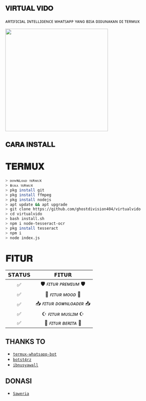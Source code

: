 ## 𝐕𝐈𝐑𝐓𝐔𝐀𝐋 𝐕𝐈𝐃𝐎
ᴀʀᴛɪꜰɪᴄɪᴀʟ ɪɴᴛᴇʟʟɪɢᴇɴᴄᴇ ᴡʜᴀᴛꜱᴀᴘᴘ ʏᴀɴɢ ʙɪꜱᴀ ᴅɪɢᴜɴᴀᴋᴀɴ ᴅɪ ᴛᴇʀᴍᴜx


<img src = "https://i.ibb.co/3m97LL5/13-Oktober-2019.jpg" width="320">




## 𝐂𝐀𝐑𝐀 𝐈𝐍𝐒𝐓𝐀𝐋𝐋
# 𝐓𝐄𝐑𝐌𝐔𝐗
```bash
> ᴅᴏᴡɴʟᴏᴀᴅ ᴛᴇʀᴍᴜx
> ʙᴜᴋᴀ ᴛᴇʀᴍᴜx
> pkg install git
> pkg install ffmpeg
> pkg install nodejs
> apt update && apt upgrade
> git clone https://github.com/ghostdivision404/virtualvido
> cd virtualvido
> bash install.sh
> npm i node-tesseract-ocr
> pkg install tesseract
> npm i
> node index.js
```


# 𝐅𝐈𝐓𝐔𝐑

| 𝗦𝗧𝗔𝗧𝗨𝗦       |               𝗙𝗜𝗧𝗨𝗥     |
| :-----------: | :--------------------------------:  |
|       ✅       |    🛡️ *ꜰɪᴛᴜʀ ᴘʀᴇᴍɪᴜᴍ* 🛡️                        |
|       ✅       | 💟 *ꜰɪᴛᴜʀ ᴍᴏᴏᴅ* 💟                         |
|       ✅       | 📥 *ꜰɪᴛᴜʀ ᴅᴏᴡɴʟᴏᴀᴅᴇʀ* 📥                           |
|       ✅       | ☪️ *ꜰɪᴛᴜʀ ᴍᴜꜱʟɪᴍ* ☪️ 
|       ✅       | 📰 *ꜰɪᴛᴜʀ ʙᴇʀɪᴛᴀ* 📰                               |





## THANKS TO
* [`termux-whatsapp-bot`](https://github.com/fdciabdul/termux-whatsapp-bot)
* [`botst4rz`](https://github.com/Bintang73/botst4rz)
* [`ibnusyawall`](https://github.com/ibnusyawall)
## DONASI
* [`Saweria`](https://saweria.com/aditiaalfians)
